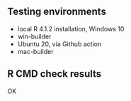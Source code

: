 
## Testing environments

- local R 4.1.2 installation, Windows 10
- win-builder
- Ubuntu 20, via Github action
- mac-builder


## R CMD check results

OK
